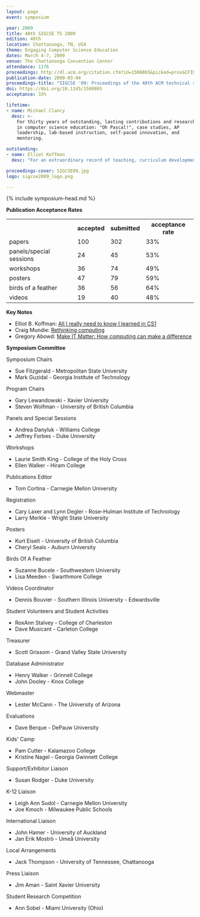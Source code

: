 ```yaml
---
layout: page
event: symposium

year: 2009
title: 40th SIGCSE TS 2009
edition: 40th
location: Chattanooga, TN, USA
theme: Engaging Computer Science Education
dates: March 4-7, 2009
venue: The Chattanooga Convention Center
attendance: 1176
proceedings: http://dl.acm.org/citation.cfm?id=1508865&picked=prox&CFID=49859842&CFTOKEN=46882798
publication-date: 2009-03-04
proceedings-title: "SIGCSE '09: Proceedings of the 40th ACM technical symposium on Computer science education"
doi: https://doi.org/10.1145/1508865
acceptance: 33%

lifetime:
- name: Michael Clancy
  desc: >-
    For thirty years of outstanding, lasting contributions and research 
    in computer science education: "Oh Pascal!", case studies, AP 
    leadership, lab-based instruction, self-paced innovation, and 
    mentoring.

outstanding:
- name: Elliot Koffman
  desc: "For an extraordinary record of teaching, curriculum development, publishing papers as well as numerous textbooks, and for helping to shape Computer Science education."

proceedings-cover: SIGCSE09.jpg
logo: sigcse2009_logo.png

---
```


{% include symposium-head.md %}

<!-- <img src="images/covers/SIGCSE09.jpg">
<img src="images/logos/sigcse2009_logo.png"> -->

**Publication Acceptance Rates**

 <table class="table table-hover table-sm"><tbody><tr><th> </th>
<th>accepted</th>
<th>submitted</th>
<th>acceptance rate</th>
</tr><tr><td>papers</td>
<td> 100</td>
<td> 302</td>
<td> 33%</td>
</tr><tr><td>panels/special sessions</td>
<td> 24</td>
<td> 45</td>
<td> 53%</td>
</tr><tr><td>workshops</td>
<td> 36</td>
<td> 74</td>
<td> 49%</td>
</tr><tr><td>posters</td>
<td> 47</td>
<td> 79</td>
<td> 59%</td>
</tr><tr><td>birds of a feather</td>
<td> 36</td>
<td> 56</td>
<td> 64%</td>
</tr><tr><td>videos</td>
<td> 19</td>
<td> 40</td>
<td> 48%</td>
</tr></tbody></table>


**Key Notes**

-   Elliot B. Koffman: [All I really need to know I learned in
    CS1](http://dl.acm.org/citation.cfm?id=1508867&CFID=442502926&CFTOKEN=81515461)
-   Craig Mundie: [Rethinking
    computing](http://dl.acm.org/citation.cfm?id=1508941&CFID=442502926&CFTOKEN=81515461)
-   Gregory Abowd: [Make IT Matter: How computing can make a
    difference](http://dl.acm.org/citation.cfm?id=1509057&CFID=442502926&CFTOKEN=81515461)

**Symposium Committee**

Symposium Chairs

-   Sue Fitzgerald - Metropolitan State University
-   Mark Guzidal - Georgia Institute of Technology

Program Chairs

-   Gary Lewandowski - Xavier University
-   Steven Wolfman - University of British Columbia

Panels and Special Sessions

-   Andrea Danyluk - Williams College
-   Jeffrey Forbes - Duke University

Workshops

-   Laurie Smith King - College of the Holy Cross
-   Ellen Walker - Hiram College

Publications Editor

-   Tom Cortina - Carnegie Mellon University

Registration

-   Cary Laxer and Lynn Degler - Rose-Hulman Institute of Technology
-   Larry Merkle - Wright State University

Posters

-   Kurt Eiselt - University of British Columbia
-   Cheryl Seals - Auburn University

Birds Of A Feather

-   Suzanne Bucele - Southwestern University
-   Lisa Meeden - Swarthmore College

Videos Coordinator

-   Dennis Bouvier - Southern Illinois University - Edwardsville

Student Volunteers and Student Activities

-   RoxAnn Stalvey - College of Charleston
-   Dave Musicant - Carleton College

Treasurer

-   Scott Grissom - Grand Valley State University

Database Administrator

-   Henry Walker - Grinnell College
-   John Dooley - Knox College

Webmaster

-   Lester McCann - The University of Arizona

Evaluations

-   Dave Berque - DePauw University

Kids\' Camp

-   Pam Cutter - Kalamazoo College
-   Kristine Nagel - Georgia Gwinnett College

Support/Exhibitor Liaison

-   Susan Rodger - Duke University

K-12 Liaison

-   Leigh Ann Sudol - Carnegie Mellon University
-   Joe Kmoch - Milwaukee Public Schools

International Liaison

-   John Hamer - University of Auckland
-   Jan Erik Moströ - Umeå University

Local Arrangements

-   Jack Thompson - University of Tennessee, Chattanooga

Press Liaison

-   Jim Aman - Saint Xavier University

Student Research Competition

-   Ann Sobel - Miami University (Ohio)
